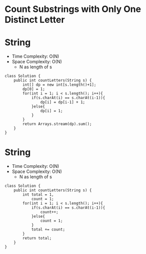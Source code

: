 # Count Substrings with Only One Distinct Letter

# String

- Time Complexity: O(N)
- Space Complexity: O(N)
  - N as length of s

```
class Solution {
    public int countLetters(String s) {
        int[] dp = new int[s.length()+1];
        dp[0] = 1;
        for(int i = 1; i < s.length(); i++){
            if(s.charAt(i) == s.charAt(i-1)){
                dp[i] = dp[i-1] + 1;
            }else{
                dp[i] = 1;
            }
        }
        return Arrays.stream(dp).sum();
    }
}
```

# String

- Time Complexity: O(N)
- Space Complexity: O(N)
  - N as length of s

```
class Solution {
    public int countLetters(String s) {
        int total = 1,
            count = 1;
        for(int i = 1; i < s.length(); i++){
            if(s.charAt(i) == s.charAt(i-1)){
                count++;
            }else{
                count = 1;
            }
            total += count;
        }
        return total;
    }
}
```
